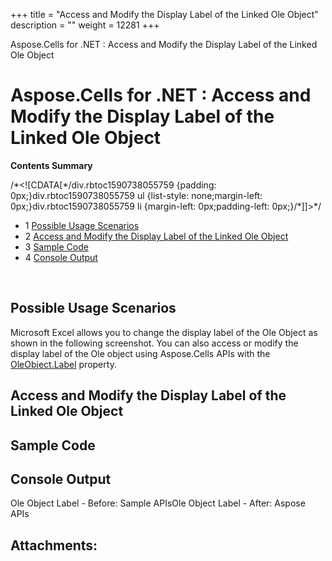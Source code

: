 +++
title = "Access and Modify the Display Label of the Linked Ole Object" 
description = "" 
weight = 12281 
+++

Aspose.Cells for .NET : Access and Modify the Display Label of the Linked Ole Object  

# Aspose.Cells for .NET : Access and Modify the Display Label of the Linked Ole Object


**Contents Summary**

/\*<!\[CDATA\[\*/div.rbtoc1590738055759 {padding: 0px;}div.rbtoc1590738055759 ul {list-style: none;margin-left: 0px;}div.rbtoc1590738055759 li {margin-left: 0px;padding-left: 0px;}/\*\]\]>\*/

*   1 [Possible Usage Scenarios](#AccessandModifytheDisplayLabeloftheLinkedOleObject-PossibleUsageScenarios)
*   2 [Access and Modify the Display Label of the Linked Ole Object](#AccessandModifytheDisplayLabeloftheLinkedOleObject-AccessandModifytheDisplayLabeloftheLinkedOleObject)
*   3 [Sample Code](#AccessandModifytheDisplayLabeloftheLinkedOleObject-SampleCode)
*   4 [Console Output](#AccessandModifytheDisplayLabeloftheLinkedOleObject-ConsoleOutput)

 

## Possible Usage Scenarios

Microsoft Excel allows you to change the display label of the Ole Object as shown in the following screenshot. You can also access or modify the display label of the Ole object using Aspose.Cells APIs with the [OleObject.Label](https://apireference.aspose.com/net/cells/aspose.cells.drawing/oleobject/properties/label) property. 


## Access and Modify the Display Label of the Linked Ole Object


## Sample Code

## Console Output

Ole Object Label - Before: Sample APIsOle Object Label - After: Aspose APIs

## Attachments:


